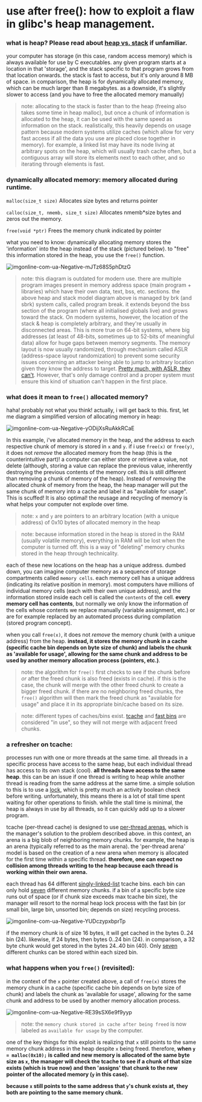 # use after free(): how to exploit a flaw in glibc's heap management.

### what is heap? Please read about [heap vs. stack](https://www.geeksforgeeks.org/stack-vs-heap-memory-allocation/) if unfamiliar. 
your computer has storage (in this case, random access memory) which is always available for use by C executables. 
any given program starts at a location in that 'storage', and the stack specific to that program grows from that location onwards. 
the stack is fast to access, but it's only around 8 MB of space. in comparison, the heap is for dynamically allocated memory,
which can be much larger than 8 megabytes. as a downside, it's slightly slower to access (and you have to free the allocated memory manually)

> note: allocating to the stack is faster than to the heap (freeing also takes some time in heap malloc), but once a chunk of information is allocated to the heap, it can be used with the same speed as information on the stack. realistically, this heavily depends on usage pattern because modern systems utilize caches (which allow for very fast access if all the data you use are placed close together in memory). for example, a linked list may have its node living at arbitrary spots on the heap, which will usually trash cache often, but a contiguous array will store its elements next to each other, and so iterating through elements is fast.


### dynamically allocated memory: memory allocated during runtime. 

`malloc(size_t size)` Allocates size bytes and returns pointer

`calloc(size_t, nmemb, size_t size)` Allocates nmemb*size bytes and zeros out the memory.

`free(void *ptr)` Frees the memory chunk indicated by pointer

what you need to know: dynamically allocating memory stores the 'information' into the heap instead of the stack (pictured below). to "free" this information stored in the heap, you use the `free()` function.

![imgonline-com-ua-Negative-mJTz68S5phDtzG](https://user-images.githubusercontent.com/114739901/201523164-53394c06-0254-46af-808f-1776fdb05ecb.jpg)

> note: this diagram is outdated for modern use. there are multiple program images present in memory address space (main program + libraries) which have their own data, text, bss, etc. sections. the above heap and stack model diagram above is managed by brk (and sbrk) system calls, called program break. it extends beyond the bss section of the program (where all initialised globals live) and grows toward the stack. On modern systems, however, the location of the stack & heap is completely arbitrary, and they're usually in disconnected areas. This is more true on 64-bit systems, where big addresses  (at least of 48-bits, sometimes up to 52-bits of meaningful data) allow for huge gaps between memory segments. The memory layout is now usually randomized, through mechanism called ASLR (address-space layout randomization) to prevent some security issues concerning an attacker being able to jump to arbitrary location given they know the address to target. [Pretty much, with ASLR, they can't](https://securitylab.github.com/research/last-orders-at-the-house-of-force/). However, that's only damage control and a proper system must ensure this kind of situation can't happen in the first place.


### what does it mean to `free()` allocated memory?
haha! probably not what you think! actually, i will get back to this. first, let me diagram a simplified version of allocating memory in heap:

![imgonline-com-ua-Negative-yODijXsRuAkkRCaE](https://user-images.githubusercontent.com/114739901/201523181-2ccbe8e1-1b43-48c4-9d84-798f6aa190b8.jpg)

In this example, i've allocated memory in the heap, and the address to each respective chunk of memory is stored in `x` and `y`. if i use `free(x)` or `free(y)`, it does not _remove_ the allocated memory from the heap (this is the counterintuitive part)! a computer can either store or retrieve a value, not delete (although, storing a value can replace the previous value, inherently destroying the previous contents of the memory cell. this is still different than removing a chunk of memory of the heap). Instead of _removing_ the allocated chunk of memory from the heap, the heap manager will put the same chunk of memory into a cache and label it as "available for usage". This is scuffed! It is also optimal! the reusage and recycling of memory is what helps your computer not explode over time.

> note: `x` and `y` are pointers to an arbitrary location (with a unique address) of 0x10 bytes of allocated memory in the heap

> note: because information stored in the heap is stored in the RAM (usually volatile memory), everything in RAM will be lost when the computer is turned off. this is a way of "deleting" memory chunks stored in the heap through technicality. 

each of these new locations on the heap has a unique address. dumbed down, you can imagine computer memory as a sequence of storage compartments called `memory cells`. each memory cell has a unique address (indicating its relative position in memory). most computers have millions of individual memory cells (each with their own unique address), and the information stored inside each cell is called the `contents` of the cell. **every memory cell has contents**, but normally we only know the information of the cells whose contents we replace manually (variable assignment, etc.) or are for example replaced by an automated process during compilation (stored program concept). 

when you call `free(x)`, it does not _remove_ the memory chunk (with a unique address) from the heap. **instead, it stores the memory chunk in a cache (specific cache bin depends on byte size of chunk) and labels the chunk as 'available for usage', allowing for the same chunk and address to be used by another memory allocation process (pointers, etc.)**.

> note: the algorithm for `free()` first checks to see if the chunk before _or_ after the freed chunk is also freed (exists in cache). if this is the case, the chunk will merge with the other freed chunk to create a bigger freed chunk. if there are no neighboring freed chunks, the `free()` algorithm will then mark the freed chunk as "available for usage" and place it in its appropriate bin/cache based on its size.

> note: different types of caches/bins exist. [tcache](https://sourceware.org/glibc/wiki/MallocInternals#Thread_Local_Cache_.28tcache.29) and [fast bins](https://sourceware.org/glibc/wiki/MallocInternals#Arenas_and_Heaps) are considered "in use", so they will not merge with adjacent freed chunks. 

### a refresher on tcache: 
processes run with one or more threads at the same time. all threads in a specific process have access to the same heap, but each individual thread has access to its own stack (cool). **all threads have access to the same heap**. this can be an issue if one thread is writing to heap while another thread is reading from the same address at the same time. a simple solution to this is to use a [lock](https://en.wikipedia.org/wiki/Lock_(computer_science)), which is pretty much an activity boolean check before writing. unfortunately, this means there is a lot of stall time spent waiting for other operations to finish. while the stall time is minimal, the heap is always in use by all threads, so it can quickly add up to a slower program. 

tcache (per-thread cache) is designed to use [per-thread arenas](https://siddhesh.in/posts/malloc-per-thread-arenas-in-glibc.html), which is the manager's solution to the problem described above. in this context, an arena is a big blob of neighboring memory chunks. for example, the heap is an arena (typically referred to as the main arena). the 'per-thread arena' model is based on the creation of a new arena when memory is allocated for the first time within a specific thread. **therefore, one can expect no collision among threads writing to the heap because each thread is working within their own arena.**

each thread has 64 different [singly-linked-list](https://www.geeksforgeeks.org/what-is-linked-list/) tcache bins. each bin can only hold [seven](https://sourceware.org/git/?p=glibc.git;a=blob;f=malloc/malloc.c;h=2527e2504761744df2bdb1abdc02d936ff907ad2;hb=d5c3fafc4307c9b7a4c7d5cb381fcdbfad340bcc#l323) different memory chunks. if a bin of a specific byte size runs out of space (or if chunk size exceeds max tcache bin size), the manager will resort to the normal heap lock process with the fast bin (or small bin, large bin, unsorted bin; depends on size) recycling process.

![imgonline-com-ua-Negative-YUDczypxbprTp](https://user-images.githubusercontent.com/114739901/201523182-01b21237-b745-447c-bf03-58bea5a3908c.jpg)

if the memory chunk is of size 16 bytes, it will get cached in the bytes 0..24 bin (24). likewise, if 24 bytes, then bytes 0..24 bin (24). in comparison, a 32 byte chunk would get stored in the bytes 24..40 bin (40). Only [seven](https://sourceware.org/git/?p=glibc.git;a=blob;f=malloc/malloc.c;h=2527e2504761744df2bdb1abdc02d936ff907ad2;hb=d5c3fafc4307c9b7a4c7d5cb381fcdbfad340bcc#l323) different chunks can be stored within each sized bin.

### what happens when you `free()` (revisited):

in the context of the `x` pointer created above, a call of `free(x)` stores the memory chunk in a cache (specific cache bin depends on byte size of chunk) and labels the chunk as 'available for usage', allowing for the same chunk and address to be used by another memory allocation process.

![imgonline-com-ua-Negative-RE39sSX6e9f9yyp](https://user-images.githubusercontent.com/114739901/201523166-51523bed-ba5d-4463-b764-2f73fe7bdcd5.jpg)

> note: the `memory chunk stored in cache after being freed` is now labeled as `available for usage` by the computer.

one of the key things for this exploit is realizing that `x` still points to the same memory chunk address in the heap despite `x` being freed. therefore, **when `y = malloc(0x10);` is called and new memory is allocated of the same byte size as `x`, the manager will check the tcache to see if a chunk of that size exists (which is true now) and then 'assigns' that chunk to the new pointer of the allocated memory (`y` in this case).**

**because `x` still points to the same address that `y`'s chunk exists at, they both are pointing to the same memory chunk.**
